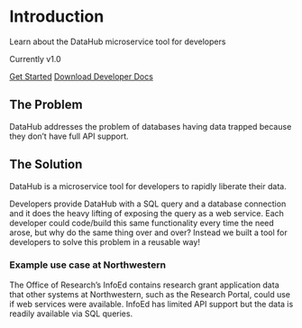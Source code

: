 # Introduction 
Learn about the DataHub microservice tool for developers

 <p class="lead nu-text-grey">Currently v1.0</p>                   
                    <a class="btn btn-lg nu-btn" href="./quickstart.html" role="button">Get Started</a>
                    <a class="btn btn-lg nu-btn-outline" href="./assets/DataHub_Developer_Docs.docx" download>Download Developer Docs</a>

## The Problem
DataHub addresses the problem of databases having data trapped because they don’t have full API support.

## The Solution
DataHub is a microservice tool for developers to rapidly liberate their data.

Developers provide DataHub with a SQL query and a database connection and it does the heavy lifting of exposing the query as a web service. Each developer could code/build this same functionality every time the need arose, but why do the same thing over and over? Instead we built a tool for developers to solve this problem in a reusable way!

### Example use case at Northwestern
The Office of Research’s InfoEd contains research grant application data that other systems at Northwestern, such as the Research Portal, could use if web services were available. InfoEd has limited API support but the data is readily available via SQL queries.
